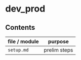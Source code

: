 # dev_prod

## Contents 
| file / module | purpose | 
| ------------- | ------- | 
| `setup.md` | prelim steps | 

